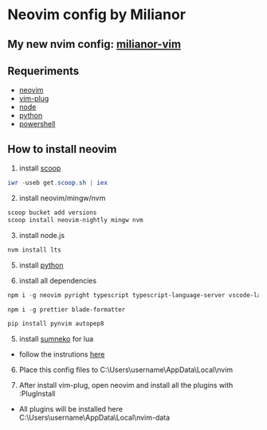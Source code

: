 # Neovim config by Milianor
## My new nvim config: [milianor-vim](https://github.com/maxmx03/milianor-vim)
## Requeriments
- [neovim](https://neovim.io/)
- [vim-plug](https://github.com/junegunn/vim-plug)
- [node](https://nodejs.org/en/)
- [python](https://www.python.org/downloads/)
- [powershell](https://docs.microsoft.com/pt-br/powershell/scripting/overview?view=powershell-7.2)

## How to install neovim

1. install [scoop](https://scoop.sh/) 

```powershell
iwr -useb get.scoop.sh | iex

````

2. install neovim/mingw/nvm

```powershell
scoop bucket add versions
scoop install neovim-nightly mingw nvm
```

3. install node.js

```powershell
nvm install lts
```

5. install [python](https://www.python.org/downloads/)

4. install all dependencies

```powershell
npm i -g neovim pyright typescript typescript-language-server vscode-langservers-extracted intelephense vls
```

````powershell
npm i -g prettier blade-formatter
````

```powershell
pip install pynvim autopep8

```

5. install [sumneko](https://github.com/sumneko/lua-language-server) for lua
- follow the instrutions [here](https://github.com/sumneko/lua-language-server/wiki/Build-and-Run)

6. Place this config files to C:\Users\username\AppData\Local\nvim

7. After install vim-plug, open neovim and install all the plugins with :PlugInstall
- All plugins will be installed here C:\Users\username\AppData\Local\nvim-data



